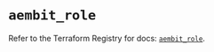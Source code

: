 # `aembit_role`

Refer to the Terraform Registry for docs: [`aembit_role`](https://registry.terraform.io/providers/aembit/aembit/1.25.1/docs/resources/role).
